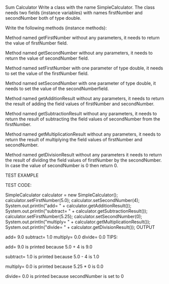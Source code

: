 Sum Calculator
Write a class with the name SimpleCalculator. The class needs two fields (instance variables) with names firstNumber and secondNumber both of type double.

Write the following methods (instance methods):

Method named getFirstNumber without any parameters, it needs to return the value of firstNumber field.

Method named getSecondNumber without any parameters, it needs to return the value of secondNumber field.

Method named setFirstNumber with one parameter of type double, it needs to set the value of the firstNumber field.

Method named setSecondNumber with one parameter of type double, it needs to set the value of the secondNumberfield.

Method named getAdditionResult without any parameters, it needs to return the result of adding the field values of firstNumber and secondNumber.

Method named getSubtractionResult without any parameters, it needs to return the result of subtracting the field values of secondNumber from the firstNumber.

Method named getMultiplicationResult without any parameters, it needs to return the result of multiplying the field values of firstNumber and secondNumber.

Method named getDivisionResult without any parameters it needs to return the result of dividing the field values of firstNumber by the secondNumber. In case the value of secondNumber is 0 then return 0.



TEST EXAMPLE

TEST CODE:

SimpleCalculator calculator = new SimpleCalculator();
calculator.setFirstNumber(5.0);
calculator.setSecondNumber(4);
System.out.println("add= " + calculator.getAdditionResult());
System.out.println("subtract= " + calculator.getSubtractionResult());
calculator.setFirstNumber(5.25);
calculator.setSecondNumber(0);
System.out.println("multiply= " + calculator.getMultiplicationResult());
System.out.println("divide= " + calculator.getDivisionResult());
OUTPUT

add= 9.0
subtract= 1.0
multiply= 0.0
divide= 0.0
TIPS:

add= 9.0 is printed because 5.0 + 4 is 9.0

subtract= 1.0 is printed because 5.0 - 4 is 1.0

multiply= 0.0 is printed because 5.25 * 0 is 0.0

divide= 0.0 is printed because secondNumber is set to 0

